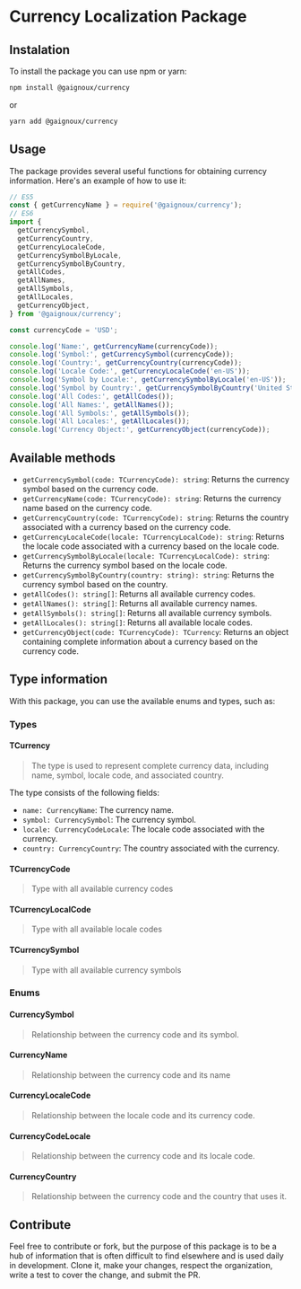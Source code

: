 # Currency Localization Package

## Instalation

To install the package you can use npm or yarn:

```bash
npm install @gaignoux/currency
```

or

```bash
yarn add @gaignoux/currency
```

## Usage

The package provides several useful functions for obtaining currency information. Here's an example of how to use it:

```typescript
// ES5
const { getCurrencyName } = require('@gaignoux/currency');
// ES6
import {
  getCurrencySymbol,
  getCurrencyCountry,
  getCurrencyLocaleCode,
  getCurrencySymbolByLocale,
  getCurrencySymbolByCountry,
  getAllCodes,
  getAllNames,
  getAllSymbols,
  getAllLocales,
  getCurrencyObject,
} from '@gaignoux/currency';

const currencyCode = 'USD';

console.log('Name:', getCurrencyName(currencyCode));
console.log('Symbol:', getCurrencySymbol(currencyCode));
console.log('Country:', getCurrencyCountry(currencyCode));
console.log('Locale Code:', getCurrencyLocaleCode('en-US'));
console.log('Symbol by Locale:', getCurrencySymbolByLocale('en-US'));
console.log('Symbol by Country:', getCurrencySymbolByCountry('United States'));
console.log('All Codes:', getAllCodes());
console.log('All Names:', getAllNames());
console.log('All Symbols:', getAllSymbols());
console.log('All Locales:', getAllLocales());
console.log('Currency Object:', getCurrencyObject(currencyCode));
```

## Available methods

- `getCurrencySymbol(code: TCurrencyCode): string`: Returns the currency symbol based on the currency code.
- `getCurrencyName(code: TCurrencyCode): string`: Returns the currency name based on the currency code.
- `getCurrencyCountry(code: TCurrencyCode): string`: Returns the country associated with a currency based on the currency code.
- `getCurrencyLocaleCode(locale: TCurrencyLocalCode): string`: Returns the locale code associated with a currency based on the locale code.
- `getCurrencySymbolByLocale(locale: TCurrencyLocalCode): string`: Returns the currency symbol based on the locale code.
- `getCurrencySymbolByCountry(country: string): string`: Returns the currency symbol based on the country.
- `getAllCodes(): string[]`: Returns all available currency codes.
- `getAllNames(): string[]`: Returns all available currency names.
- `getAllSymbols(): string[]`: Returns all available currency symbols.
- `getAllLocales(): string[]`: Returns all available locale codes.
- `getCurrencyObject(code: TCurrencyCode): TCurrency`: Returns an object containing complete information about a currency based on the currency code.

## Type information

With this package, you can use the available enums and types, such as:

### Types

#### TCurrency

> The type is used to represent complete currency data, including name, symbol, locale code, and associated country.

The type consists of the following fields:

- `name: CurrencyName`: The currency name.
- `symbol: CurrencySymbol`: The currency symbol.
- `locale: CurrencyCodeLocale`: The locale code associated with the currency.
- `country: CurrencyCountry`: The country associated with the currency.

#### TCurrencyCode

> Type with all available currency codes

#### TCurrencyLocalCode

> Type with all available locale codes

#### TCurrencySymbol

> Type with all available currency symbols

### Enums

#### CurrencySymbol

> Relationship between the currency code and its symbol.

#### CurrencyName

> Relationship between the currency code and its name

#### CurrencyLocaleCode

> Relationship between the locale code and its currency code.

#### CurrencyCodeLocale

> Relationship between the currency code and its locale code.

#### CurrencyCountry

> Relationship between the currency code and the country that uses it.

## Contribute

Feel free to contribute or fork, but the purpose of this package is to be a hub of information that is often difficult to find elsewhere and is used daily in development. Clone it, make your changes, respect the organization, write a test to cover the change, and submit the PR.
